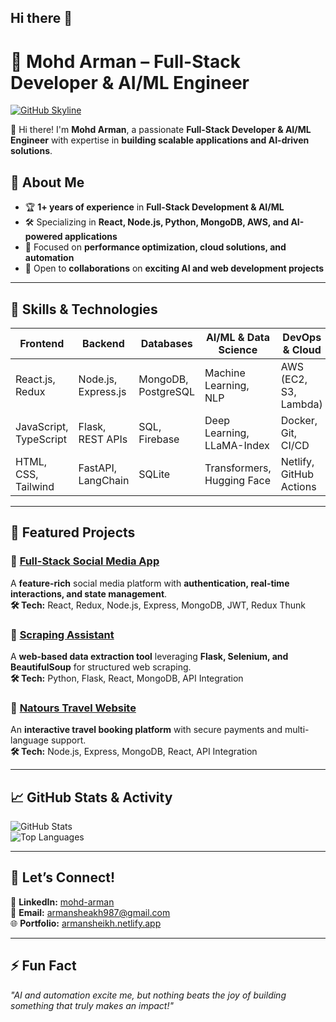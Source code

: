 ## Hi there 👋


# 🚀 Mohd Arman – Full-Stack Developer & AI/ML Engineer  

[![GitHub Skyline](https://skyline.github.com/MohdArman123/2024)](https://skyline.github.com/MohdArman123/2024)
 

👋 Hi there! I'm **Mohd Arman**, a passionate **Full-Stack Developer & AI/ML Engineer** with expertise in **building scalable applications and AI-driven solutions**.  

## 🔹 About Me  
- 🏆 **1+ years of experience** in **Full-Stack Development & AI/ML**  
- 🛠 Specializing in **React, Node.js, Python, MongoDB, AWS, and AI-powered applications**  
- 🎯 Focused on **performance optimization, cloud solutions, and automation**  
- 👯 Open to **collaborations** on **exciting AI and web development projects**  

---

## 🚀 Skills & Technologies  

| **Frontend**      | **Backend**        | **Databases**      | **AI/ML & Data Science** | **DevOps & Cloud** |  
|------------------|-------------------|-------------------|-------------------------|-------------------|  
| React.js, Redux | Node.js, Express.js | MongoDB, PostgreSQL | Machine Learning, NLP | AWS (EC2, S3, Lambda) |  
| JavaScript, TypeScript | Flask, REST APIs | SQL, Firebase | Deep Learning, LLaMA-Index | Docker, Git, CI/CD |  
| HTML, CSS, Tailwind | FastAPI, LangChain | SQLite | Transformers, Hugging Face | Netlify, GitHub Actions |  

---

## 📌 Featured Projects  

### 🔹 [Full-Stack Social Media App](https://github.com/MohdArman123/Social_Media_App)  
A **feature-rich** social media platform with **authentication, real-time interactions, and state management**.  
**🛠 Tech:** React, Redux, Node.js, Express, MongoDB, JWT, Redux Thunk  

### 🔹 [Scraping Assistant](https://github.com/MohdArman123/)  
A **web-based data extraction tool** leveraging **Flask, Selenium, and BeautifulSoup** for structured web scraping.  
**🛠 Tech:** Python, Flask, React, MongoDB, API Integration  

### 🔹 [Natours Travel Website](https://github.com/MohdArman123/Natours)  
An **interactive travel booking platform** with secure payments and multi-language support.  
**🛠 Tech:** Node.js, Express, MongoDB, React, API Integration  

---

## 📈 GitHub Stats & Activity  

![GitHub Stats](https://github-readme-stats.vercel.app/api?username=MohdArman123&show_icons=true&theme=radical)  
![Top Languages](https://github-readme-stats.vercel.app/api/top-langs/?username=MohdArman123&layout=compact&theme=radical)  

---

## 📩 Let’s Connect!  

🔗 **LinkedIn:** [mohd-arman](https://www.linkedin.com/in/mohd-arman-3701b9238/)  
📧 **Email:** armansheakh987@gmail.com  
🌐 **Portfolio:** [armansheikh.netlify.app](https://armansheikh.netlify.app/)  

---

## ⚡ Fun Fact  
_"AI and automation excite me, but nothing beats the joy of building something that truly makes an impact!"_  

<!--
**MohdArman123/MohdArman123** is a ✨ _special_ ✨ repository because its `README.md` (this file) appears on your GitHub profile.

Here are some ideas to get you started:

- 🔭 I’m currently working on ...
- 🌱 I’m currently learning ...
- 👯 I’m looking to collaborate on ...
- 🤔 I’m looking for help with ...
- 💬 Ask me about ...
- 📫 How to reach me: ...
- 😄 Pronouns: ...
- ⚡ Fun fact: ...
-->

